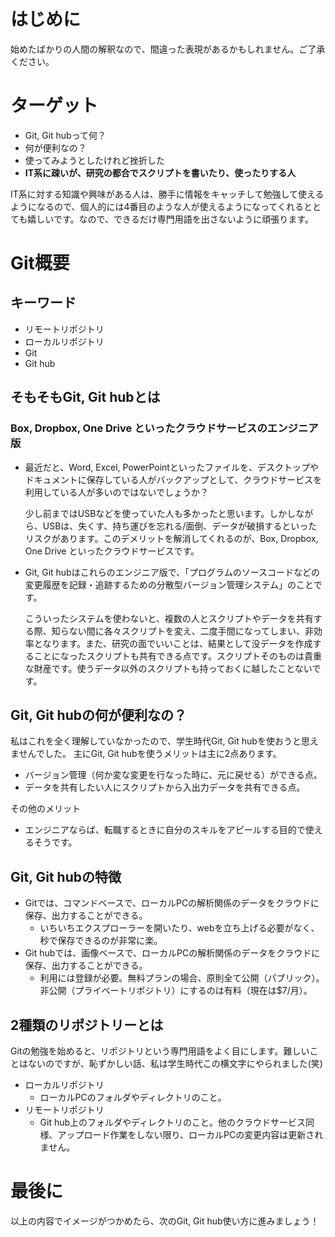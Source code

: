 # はじめに
始めたばかりの人間の解釈なので、間違った表現があるかもしれません。ご了承ください。

# ターゲット
+ Git, Git hubって何？
+ 何が便利なの？
+ 使ってみようとしたけれど挫折した
+ **IT系に疎いが、研究の都合でスクリプトを書いたり、使ったりする人**

IT系に対する知識や興味がある人は、勝手に情報をキャッチして勉強して使えるようになるので、個人的には4番目のような人が使えるようになってくれるととても嬉しいです。なので、できるだけ専門用語を出さないように頑張ります。

# Git概要
## キーワード
+ リモートリポジトリ
+ ローカルリポジトリ
+ Git
+ Git hub

## そもそもGit, Git hubとは
### Box, Dropbox, One Drive といったクラウドサービスのエンジニア版
+ 最近だと、Word, Excel, PowerPointといったファイルを、デスクトップやドキュメントに保存している人がバックアップとして、クラウドサービスを利用している人が多いのではないでしょうか？

    少し前まではUSBなどを使っていた人も多かったと思います。しかしながら、USBは、失くす、持ち運びを忘れる/面倒、データが破損するといったリスクがあります。このデメリットを解消してくれるのが、Box, Dropbox, One Drive といったクラウドサービスです。
+ Git, Git hubはこれらのエンジニア版で、「プログラムのソースコードなどの変更履歴を記録・追跡するための分散型バージョン管理システム」のことです。

    こういったシステムを使わないと、複数の人とスクリプトやデータを共有する際、知らない間に各々スクリプトを変え、二度手間になってしまい、非効率となります。また、研究の面でいいことは、結果として没データを作成することになったスクリプトも共有できる点です。スクリプトそのものは貴重な財産です。使うデータ以外のスクリプトも持っておくに越したことないです。

## Git, Git hubの何が便利なの？
私はこれを全く理解していなかったので、学生時代Git, Git hubを使おうと思えませんでした。
主にGit, Git hubを使うメリットは主に2点あります。
+ バージョン管理（何か変な変更を行なった時に、元に戻せる）ができる点。
+ データを共有したい人にスクリプトから入出力データを共有できる点。

その他のメリット
+ エンジニアならば、転職するときに自分のスキルをアピールする目的で使えるそうです。

## Git, Git hubの特徴
+ Gitでは、コマンドベースで、ローカルPCの解析関係のデータをクラウドに保存、出力することができる。
  + いちいちエクスプローラーを開いたり、webを立ち上げる必要がなく、秒で保存できるのが非常に楽。
+ Git hubでは、画像ベースで、ローカルPCの解析関係のデータをクラウドに保存、出力することができる。
  + 利用には登録が必要。無料プランの場合、原則全て公開（パブリック）。非公開（プライベートリポジトリ）にするのは有料（現在は$7/月）。

## 2種類のリポジトリーとは
Gitの勉強を始めると、リポジトリという専門用語をよく目にします。難しいことはないのですが、恥ずかしい話、私は学生時代この横文字にやられました(笑)
+ ローカルリポジトリ
  + ローカルPCのフォルダやディレクトリのこと。
+ リモートリポジトリ
  + Git hub上のフォルダやディレクトリのこと。他のクラウドサービス同様、アップロード作業をしない限り、ローカルPCの変更内容は更新されません。

# 最後に
以上の内容でイメージがつかめたら、次のGit, Git hub使い方に進みましょう！

